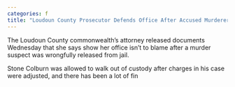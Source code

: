 ```yaml
---
categories: f
title: "Loudoun County Prosecutor Defends Office After Accused Murderer Released From Jail"
---
```


The Loudoun County commonwealth’s attorney released documents Wednesday that she says show her office isn’t to blame after a murder suspect was wrongfully released from jail.



Stone Colburn was allowed to walk out of custody after charges in his case were adjusted, and there has been a lot of fin